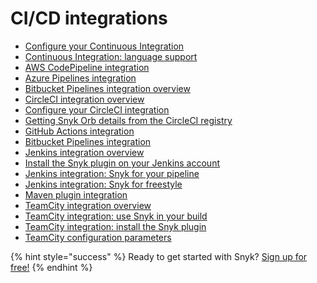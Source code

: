 # CI/CD integrations

* [Configure your Continuous Integration](configure-your-continuous-integration.md)
* [Continuous Integration: language support](continuous-integration-language-support.md)
* [AWS CodePipeline integration](aws-codepipeline-integration.md)
* [Azure Pipelines integration](azure-pipelines-integration.md)
* [Bitbucket Pipelines integration overview](bitbucket-pipelines-integration-overview.md)
* [CircleCI integration overview](circleci-integration-overview.md)
* [Configure your CircleCI integration](configure-your-circleci-integration.md)
* [Getting Snyk Orb details from the CircleCI registry](getting-snyk-orb-details-from-the-circleci-registry.md)
* [GitHub Actions integration](github-actions-integration.md)
* [Bitbucket Pipelines integration](bitbucket-pipelines-integration.md)
* [Jenkins integration overview](jenkins-integration-overview.md)
* [Install the Snyk plugin on your Jenkins account](install-the-snyk-plugin-on-your-jenkins-account.md)
* [Jenkins integration: Snyk for your pipeline](jenkins-integration-snyk-for-your-pipeline.md)
* [Jenkins integration: Snyk for freestyle](jenkins-integration-snyk-for-freestyle.md)
* [Maven plugin integration](maven-plugin-integration.md)
* [TeamCity integration overview](teamcity-integration-overview.md)
* [TeamCity integration: use Snyk in your build](teamcity-integration-use-snyk-in-your-build.md)
* [TeamCity integration: install the Snyk plugin](teamcity-integration-install-the-snyk-plugin.md)
* [TeamCity configuration parameters](teamcity-configuration-parameters.md)

{% hint style="success" %}
Ready to get started with Snyk? [Sign up for free!](https://snyk.io/login?cta=sign-up&loc=footer&page=support_docs_page)
{% endhint %}

